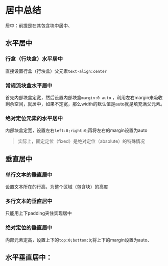 # 居中总结

居中：前提是在其包含块中居中、

## 水平居中

### 行盒（行块盒）水平居中

直接设置行盒（行块盒）父元素`text-align:center`

### 常规流块盒水平居中

首先内部块盒定宽，然后设置内部块盒`margin:0 auto`  ，利用左右margin来吸收剩余空间，就居中，如果不定宽，那么width的默认值是auto就是填充满父元素。

<!-- <img src="../assets/image-20200610212516391.png" alt="image-20200610212516391" style="zoom: 67%;" /> -->

### 绝对定位元素的水平居中

内部块盒定宽，设置左右`left:0;right:0`;再将左右的margin设置为auto

> 实际上，固定定位（fixed）是绝对定位（absolute）的特殊情况
>
<!-- > <img src="../assets/image-20200610213011143.png" alt="image-20200610213011143" style="zoom:67%;" /> -->



## 垂直居中

### 单行文本的垂直居中

设置文本所在的行高，为整个区域（包含块）的高度

### 多行文本的垂直居中

只能用上下padding夹住实现居中

<!-- <img src="../assets/image-20200610214841041.png" alt="image-20200610214841041" style="zoom:67%;" /> -->

### 绝对定位的垂直居中

内部元素定高，设置上下的`top:0;bottom:0`;将上下的margin设置为auto、



## 水平垂直居中：